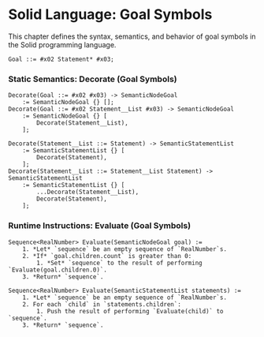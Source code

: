 # Solid Language: Goal Symbols
This chapter defines the syntax, semantics, and behavior of goal symbols in the Solid programming language.

```w3c
Goal ::= #x02 Statement* #x03;
```


### Static Semantics: Decorate (Goal Symbols)
```w3c
Decorate(Goal ::= #x02 #x03) -> SemanticNodeGoal
	:= SemanticNodeGoal {} [];
Decorate(Goal ::= #x02 Statement__List #x03) -> SemanticNodeGoal
	:= SemanticNodeGoal {} [
		Decorate(Statement__List),
	];

Decorate(Statement__List ::= Statement) -> SemanticStatementList
	:= SemanticStatementList {} [
		Decorate(Statement),
	];
Decorate(Statement__List ::= Statement__List Statement) -> SemanticStatementList
	:= SemanticStatementList {} [
		...Decorate(Statement__List),
		Decorate(Statement),
	];
```


### Runtime Instructions: Evaluate (Goal Symbols)
```w3c
Sequence<RealNumber> Evaluate(SemanticNodeGoal goal) :=
	1. *Let* `sequence` be an empty sequence of `RealNumber`s.
	2. *If* `goal.children.count` is greater than 0:
		1. *Set* `sequence` to the result of performing `Evaluate(goal.children.0)`.
	3. *Return* `sequence`.

Sequence<RealNumber> Evaluate(SemanticStatementList statements) :=
	1. *Let* `sequence` be an empty sequence of `RealNumber`s.
	2. For each `child` in `statements.children`:
		1. Push the result of performing `Evaluate(child)` to `sequence`.
	3. *Return* `sequence`.
```
